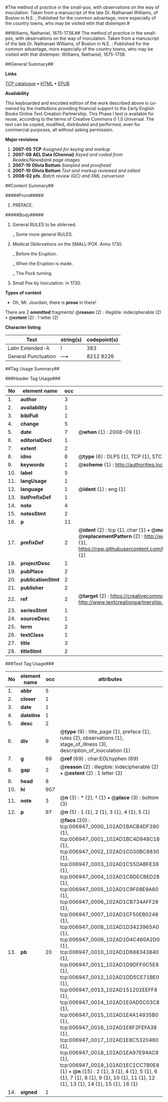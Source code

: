 #The method of practice in the small-pox, with observations on the way of inoculation. Taken from a manuscript of the late Dr. Nathanael Williams, of Boston in N.E. ; Published for the common advantage, more especially of the country towns, who may be visited wtih that distemper.#

##Williams, Nathaniel, 1675-1738.##
The method of practice in the small-pox, with observations on the way of inoculation. Taken from a manuscript of the late Dr. Nathanael Williams, of Boston in N.E. ; Published for the common advantage, more especially of the country towns, who may be visited wtih that distemper.
Williams, Nathaniel, 1675-1738.

##General Summary##

**Links**

[TCP catalogue](http://www.ota.ox.ac.uk/tcp/)  • 
[HTML](http://tei.it.ox.ac.uk/tcp/Texts-HTML/free/N05/N05482.html)  • 
[EPUB](http://tei.it.ox.ac.uk/tcp/Texts-EPUB/free/N05/N05482.epub)

**Availability**

This keyboarded and encoded edition of the
	       work described above is co-owned by the institutions
	       providing financial support to the Early English Books
	       Online Text Creation Partnership. This Phase I text is
	       available for reuse, according to the terms of Creative
	       Commons 0 1.0 Universal. The text can be copied,
	       modified, distributed and performed, even for
	       commercial purposes, all without asking permission.

**Major revisions**

1. __2007-05__ __TCP__ *Assigned for keying and markup*
1. __2007-08__ __AEL Data (Chennai)__ *Keyed and coded from Readex/Newsbank page images*
1. __2007-10__ __Olivia Bottum__ *Sampled and proofread*
1. __2007-10__ __Olivia Bottum__ *Text and markup reviewed and edited*
1. __2008-02__ __pfs.__ *Batch review (QC) and XML conversion*

##Content Summary##

#####Front#####

1. PREFACE.

#####Body#####

1. General RULES to be obſerved.

    _ Some more general RULES.

1. Medical Obſervations on the SMALL-POX. Anno 1730.

    _ Before the Eruption.

    _ When the Eruption is made.

    _ The Pock turning.

1. Small Pox by Inoculation. in 1730.

**Types of content**

  * Oh, Mr. Jourdain, there is **prose** in there!

There are 2 **ommitted** fragments! 
 @__reason__ (2) : illegible: indecipherable (2)  •  @__extent__ (2) : 1 letter (2)

**Character listing**


|Text|string(s)|codepoint(s)|
|---|---|---|
|Latin Extended-A|ſ|383|
|General Punctuation|—•|8212 8226|

##Tag Usage Summary##

###Header Tag Usage###

|No|element name|occ|attributes|
|---|---|---|---|
|1.|__author__|3||
|2.|__availability__|1||
|3.|__biblFull__|1||
|4.|__change__|5||
|5.|__date__|7| @__when__ (1) : 2008-09 (1)|
|6.|__editorialDecl__|1||
|7.|__extent__|2||
|8.|__idno__|6| @__type__ (6) : DLPS (1), TCP (1), STC (1), NOTIS (1), IMAGE-SET (1), EVANS-CITATION (1)|
|9.|__keywords__|1| @__scheme__ (1) : http://authorities.loc.gov/ (1)|
|10.|__label__|5||
|11.|__langUsage__|1||
|12.|__language__|1| @__ident__ (1) : eng (1)|
|13.|__listPrefixDef__|1||
|14.|__note__|4||
|15.|__notesStmt__|2||
|16.|__p__|11||
|17.|__prefixDef__|2| @__ident__ (2) : tcp (1), char (1)  •  @__matchPattern__ (2) : ([0-9\-]+):([0-9IVX]+) (1), (.+) (1)  •  @__replacementPattern__ (2) : http://eebo.chadwyck.com/downloadtiff?vid=$1&page=$2 (1), https://raw.githubusercontent.com/textcreationpartnership/Texts/master/tcpchars.xml#$1 (1)|
|18.|__projectDesc__|1||
|19.|__pubPlace__|2||
|20.|__publicationStmt__|2||
|21.|__publisher__|2||
|22.|__ref__|2| @__target__ (2) : https://creativecommons.org/publicdomain/zero/1.0/ (1), http://www.textcreationpartnership.org/docs/. (1)|
|23.|__seriesStmt__|1||
|24.|__sourceDesc__|1||
|25.|__term__|2||
|26.|__textClass__|1||
|27.|__title__|3||
|28.|__titleStmt__|2||


###Text Tag Usage###

|No|element name|occ|attributes|
|---|---|---|---|
|1.|__abbr__|5||
|2.|__closer__|1||
|3.|__date__|1||
|4.|__dateline__|1||
|5.|__desc__|2||
|6.|__div__|9| @__type__ (9) : title_page (1), preface (1), rules (2), observations (1), stage_of_illness (3), description_of_inoculation (1)|
|7.|__g__|69| @__ref__ (69) : char:EOLhyphen (69)|
|8.|__gap__|2| @__reason__ (2) : illegible: indecipherable (2)  •  @__extent__ (2) : 1 letter (2)|
|9.|__head__|8||
|10.|__hi__|907||
|11.|__note__|3| @__n__ (3) : * (2), † (1)  •  @__place__ (3) : bottom (3)|
|12.|__p__|97| @__n__ (5) : 1 (1), 2 (1), 3 (1), 4 (1), 5 (1)|
|13.|__pb__|20| @__facs__ (20) : tcp:006947_0000_102AD1BACB4DF390 (1), tcp:006947_0001_102AD1BC4D948C18 (1), tcp:006947_0002_102AD1C030BC8830 (1), tcp:006947_0003_102AD1C55DABFE38 (1), tcp:006947_0004_102AD1C6DECBED28 (1), tcp:006947_0005_102AD1C9F08E9A60 (1), tcp:006947_0006_102AD1CB734AFF28 (1), tcp:006947_0007_102AD1CF50EB0248 (1), tcp:006947_0008_102AD1D3423965A0 (1), tcp:006947_0009_102AD1D4C460A2D0 (1), tcp:006947_0010_102AD1D688343840 (1), tcp:006947_0011_102AD1D9DFF0C5E8 (1), tcp:006947_0012_102AD1DD5CE71BE0 (1), tcp:006947_0013_102AD151202EEFF8 (1), tcp:006947_0014_102AD1E0AD5C03C8 (1), tcp:006947_0015_102AD1E4A14935B0 (1), tcp:006947_0016_102AD1E6F2FEFA38 (1), tcp:006947_0017_102AD1E8C5320460 (1), tcp:006947_0018_102AD1EA97E94AC8 (1), tcp:006947_0019_102AD1EC1CC7B0E8 (1)  •  @__n__ (15) : 2 (1), 3 (1), 4 (1), 5 (1), 6 (1), 7 (1), 8 (1), 9 (1), 10 (1), 11 (1), 12 (1), 13 (1), 14 (1), 15 (1), 16 (1)|
|14.|__signed__|1||
